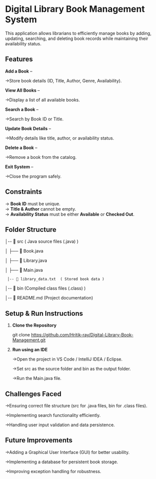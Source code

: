 # Digital Library Book Management System

This application allows librarians to efficiently manage books by adding, updating, searching, and deleting book records while maintaining their availability status.

##  Features
 **Add a Book** – 
 
 ->Store book details (ID, Title, Author, Genre, Availability). 

 **View All Books** – 
 
 ->Display a list of all available books. 
 
 **Search a Book** – 
 
 ->Search by Book ID or Title.  
 
 **Update Book Details** – 
 
 ->Modify details like title, author, or availability status.  
 
 **Delete a Book** –
 
 ->Remove a book from the catalog.
 
 **Exit System** – 
 
 ->Close the program safely. 
 

 
##  Constraints
-> **Book ID** must be unique.  
-> **Title & Author** cannot be empty.  
-> **Availability Status** must be either **Available** or **Checked Out**.  


## Folder Structure
  
│-- 📁 src        ( Java source files (.java) )

│   ├── 📄 Book.java  

│   ├── 📄 Library.java  

│   ├── 📄 Main.java

     │-- 📄 library_data.txt  ( Stored book data )

│-- 📁 bin        (Compiled class files (.class) )

│-- 📄 README.md  (Project documentation)


##  Setup & Run Instructions


1. **Clone the Repository**  
   
     git clone https://github.com/Hritik-ray/Digital-Library-Book-Management.git

  

 2. **Run using an IDE**
 
     ->Open the project in VS Code / IntelliJ IDEA / Eclipse.

     ->Set src as the source folder and bin as the output folder.

     ->Run the Main.java file.

   


## Challenges Faced
->Ensuring correct file structure (src for .java files, bin for .class files).

->Implementing search functionality efficiently.

->Handling user input validation and data persistence.



## Future Improvements
->Adding a Graphical User Interface (GUI) for better usability.

->Implementing a database for persistent book storage.

->Improving exception handling for robustness.









